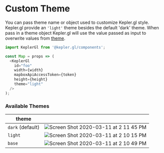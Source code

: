 # Custom Theme

You can pass theme name or object used to customize Kepler.gl style. Kepler.gl provide an `'light'` theme besides the default 'dark' theme. When pass in a theme object Kepler.gl will use the value passed as input to overwrite values from [theme](https://github.com/keplergl/kepler.gl/blob/master/src/styles/src/base.ts).


```js
import KeplerGl from '@kepler.gl/components';

const Map = props => (
  <KeplerGl
    id="foo"
    width={width}
    mapboxApiAccessToken={token}
    height={height}
    theme="light"
  />
);
```

### Available Themes
| theme | |
| ------- | ------- |
| `dark` (default) | ![Screen Shot 2020-03-11 at 2 11 45 PM](https://user-images.githubusercontent.com/3605556/76464370-78c13080-63a2-11ea-977e-9678a25580f9.png) |
| `light`  | ![Screen Shot 2020-03-11 at 2 10 15 PM](https://user-images.githubusercontent.com/3605556/76464360-74951300-63a2-11ea-82fe-3d055dc0b8dd.png)  |
| `base`  | ![Screen Shot 2020-03-11 at 2 10 49 PM](https://user-images.githubusercontent.com/3605556/76464366-78289a00-63a2-11ea-944b-e5a9208bacde.png) |
